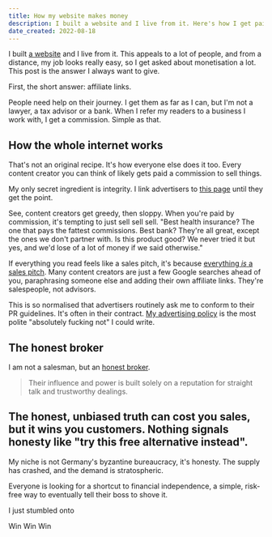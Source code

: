 ```yaml
---
title: How my website makes money
description: I built a website and I live from it. Here's how I get paid, and why it's not the get-rich-quick scheme you think it is.
date_created: 2022-08-18
---
```


I built [a website](https://allaboutberlin.com/) and I live from it. This appeals to a lot of people, and from a distance, my job looks really easy, so I get asked about monetisation a lot. This post is the answer I always want to give.

First, the short answer: affiliate links.

People need help on their journey. I get them as far as I can, but I'm not a lawyer, a tax advisor or a bank. When I refer my readers to a business I work with, I get a commission. Simple as that.

## How the whole internet works

That's not an original recipe. It's how everyone else does it too. Every content creator you can think of likely gets paid a commission to sell things.

My only secret ingredient is integrity. I link advertisers to [this page](https://allaboutberlin.com/impressum#content-policy) until they get the point.

See, content creators get greedy, then sloppy. When you're paid by commission, it's tempting to just sell sell sell. "Best health insurance? The one that pays the fattest commissions. Best bank? They're all great, except the ones we don't partner with. Is this product good? We never tried it but yes, and we'd lose of a lot of money if we said otherwise."

If everything you read feels like a sales pitch, it's because [everything *is* a sales pitch](http://www.paulgraham.com/submarine.html). Many content creators are just a few Google searches ahead of you, paraphrasing someone else and adding their own affiliate links. They're salespeople, not advisors.

This is so normalised that advertisers routinely ask me to conform to their PR guidelines. It's often in their contract. [My advertising policy](https://allaboutberlin.com/impressum#advertising-policy) is the most polite "absolutely fucking not" I could write.

## The honest broker

I am not a salesman, but an [honest broker](https://tedgioia.substack.com/p/how-i-became-the-honest-broker).

> Their influence and power is built solely on a reputation for straight talk and trustworthy dealings.

## The honest, unbiased truth can cost you sales, but it wins you customers. Nothing signals honesty like "try this free alternative instead".

My niche is not Germany's byzantine bureaucracy, it's honesty. The supply has crashed, and the demand is stratospheric.

Everyone is looking for a shortcut to financial independence, a simple, risk-free way to eventually tell their boss to shove it.

I just stumbled onto

Win Win Win

